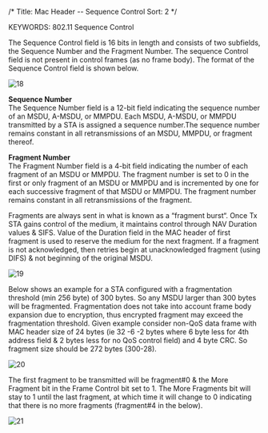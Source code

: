 /*
 Title: Mac Header -- Sequence Control
 Sort: 2
 */
 
KEYWORDS: 802.11 Sequence Control

The Sequence Control field is 16 bits in length and consists of two
subfields, the Sequence Number and the Fragment Number. The sequence
Control field is not present in control frames (as no frame body). The
format of the Sequence Control field is shown below.

![18](%image_url%/2016/2016011818.png)

**Sequence Number**  
The Sequence Number field is a 12-bit field indicating the sequence
number of an MSDU, A-MSDU, or MMPDU. Each MSDU, A-MSDU, or MMPDU
transmitted by a STA is assigned a sequence number.The sequence number
remains constant in all retransmissions of an MSDU, MMPDU, or fragment
thereof.  

**Fragment Number**  
The Fragment Number field is a 4-bit field indicating the number of
each fragment of an MSDU or MMPDU. The fragment number is set to 0 in
the first or only fragment of an MSDU or MMPDU and is incremented by
one for each successive fragment of that MSDU or MMPDU. The fragment
number remains constant in all retransmissions of the fragment. 

Fragments are always sent in what is known as a “fragment burst“. Once
Tx STA gains control of the medium, it maintains control through NAV
Duration values & SIFS. Value of the Duration field in the MAC header
of first fragment is used to reserve the medium for the next
fragment. If a fragment is not acknowledged, then retries begin at
unacknowledged fragment (using DIFS) & not beginning of the original
MSDU.

![19](%image_url%/2016/2016011819.png)

Below shows an example for a STA configured with a fragmentation
threshold (min 256 byte) of 300 bytes. So any MSDU larger than 300
bytes will be fragmented. Fragmentation does not take into account
frame body expansion due to encryption, thus encrypted fragment may
exceed the fragmentation threshold. Given example consider non-QoS
data frame with MAC header size of 24 bytes (ie 32 -6 -2 bytes where 6
byte less for 4th address field & 2 bytes less for no QoS control
field) and 4 byte CRC. So fragment size should be 272 bytes (300-28).

![20](%image_url%/2016/2016011820.png)

The first fragment to be transmitted will be fragment#0 & the More
Fragment bit in the Frame Control bit set to 1. The More Fragments bit
will stay to 1 until the last fragment, at which time it will change
to 0 indicating that there is no more fragments (fragment#4 in the
below).

![21](%image_url%/2016/2016011821.png)

